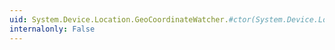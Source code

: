 ```yaml
---
uid: System.Device.Location.GeoCoordinateWatcher.#ctor(System.Device.Location.GeoPositionAccuracy)
internalonly: False
---
```

